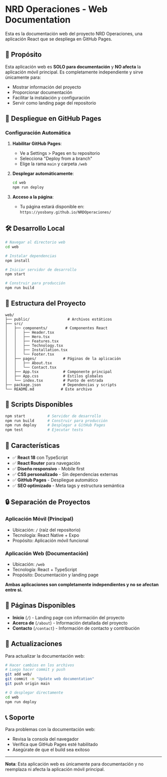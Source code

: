 # NRD Operaciones - Web Documentation

Esta es la documentación web del proyecto NRD Operaciones, una aplicación React que se despliega en GitHub Pages.

## 🎯 Propósito

Esta aplicación web es **SOLO para documentación** y **NO afecta** la aplicación móvil principal. Es completamente independiente y sirve únicamente para:

- Mostrar información del proyecto
- Proporcionar documentación
- Facilitar la instalación y configuración
- Servir como landing page del repositorio

## 🚀 Despliegue en GitHub Pages

### Configuración Automática

1. **Habilitar GitHub Pages**:
   - Ve a Settings > Pages en tu repositorio
   - Selecciona "Deploy from a branch"
   - Elige la rama `main` y carpeta `/web`

2. **Desplegar automáticamente**:
   ```bash
   cd web
   npm run deploy
   ```

3. **Acceso a la página**:
   - Tu página estará disponible en: `https://yosbany.github.io/NRDOperaciones/`

## 🛠️ Desarrollo Local

```bash
# Navegar al directorio web
cd web

# Instalar dependencias
npm install

# Iniciar servidor de desarrollo
npm start

# Construir para producción
npm run build
```

## 📁 Estructura del Proyecto

```
web/
├── public/                 # Archivos estáticos
├── src/
│   ├── components/        # Componentes React
│   │   ├── Header.tsx
│   │   ├── Hero.tsx
│   │   ├── Features.tsx
│   │   ├── Technology.tsx
│   │   ├── Installation.tsx
│   │   └── Footer.tsx
│   ├── pages/            # Páginas de la aplicación
│   │   ├── About.tsx
│   │   └── Contact.tsx
│   ├── App.tsx           # Componente principal
│   ├── App.css           # Estilos globales
│   └── index.tsx         # Punto de entrada
├── package.json          # Dependencias y scripts
└── README.md            # Este archivo
```

## 🔧 Scripts Disponibles

```bash
npm start          # Servidor de desarrollo
npm run build      # Construir para producción
npm run deploy     # Desplegar a GitHub Pages
npm test           # Ejecutar tests
```

## 🎨 Características

- ✅ **React 18** con TypeScript
- ✅ **React Router** para navegación
- ✅ **Diseño responsivo** - Mobile first
- ✅ **CSS personalizado** - Sin dependencias externas
- ✅ **GitHub Pages** - Despliegue automático
- ✅ **SEO optimizado** - Meta tags y estructura semántica

## 🔒 Separación de Proyectos

### Aplicación Móvil (Principal)
- Ubicación: `/` (raíz del repositorio)
- Tecnología: React Native + Expo
- Propósito: Aplicación móvil funcional

### Aplicación Web (Documentación)
- Ubicación: `/web`
- Tecnología: React + TypeScript
- Propósito: Documentación y landing page

**Ambas aplicaciones son completamente independientes y no se afectan entre sí.**

## 📱 Páginas Disponibles

- **Inicio** (`/`) - Landing page con información del proyecto
- **Acerca de** (`/about`) - Información detallada del proyecto
- **Contacto** (`/contact`) - Información de contacto y contribución

## 🔄 Actualizaciones

Para actualizar la documentación web:

```bash
# Hacer cambios en los archivos
# Luego hacer commit y push
git add web/
git commit -m "Update web documentation"
git push origin main

# O desplegar directamente
cd web
npm run deploy
```

## 📞 Soporte

Para problemas con la documentación web:
- Revisa la consola del navegador
- Verifica que GitHub Pages esté habilitado
- Asegúrate de que el build sea exitoso

---

**Nota**: Esta aplicación web es únicamente para documentación y no reemplaza ni afecta la aplicación móvil principal.